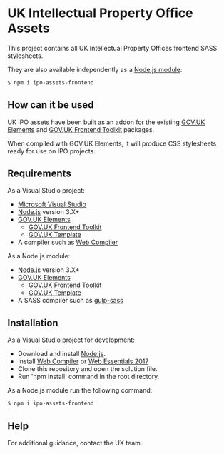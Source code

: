 # UK Intellectual Property Office Assets

This project contains all UK Intellectual Property Offices frontend SASS stylesheets.

They are also available independently as a <a href="https://www.npmjs.com/package/ipo-assets-frontend">Node.js module</a>:

```sh
$ npm i ipo-assets-frontend
```

## How can it be used

UK IPO assets have been built as an addon for the existing <a href="https://github.com/alphagov/govuk_elements">GOV.UK Elements</a> and <a href="https://github.com/alphagov/govuk_frontend_toolkit">GOV.UK Frontend Toolkit</a>  packages.

When compiled with GOV.UK Elements, it will produce CSS stylesheets ready for use on IPO projects.

## Requirements

As a Visual Studio project:
* <a href="https://www.visualstudio.com/">Microsoft Visual Studio</a> 
* <a href="https://nodejs.org/en/">Node.js</a> version 3.X+
* <a href="https://github.com/alphagov/govuk_elements">GOV.UK Elements</a> 
  * <a href="https://github.com/alphagov/govuk_frontend_toolkit">GOV.UK Frontend Toolkit</a>  
  * <a href="https://github.com/alphagov/govuk_template">GOV.UK Template</a> 
* A compiler such as <a href="https://marketplace.visualstudio.com/items?itemName=MadsKristensen.WebCompiler">Web Compiler</a>
 

As a Node.js module:
* <a href="https://nodejs.org/en/">Node.js</a> version 3.X+
* <a href="https://github.com/alphagov/govuk_elements">GOV.UK Elements</a> 
  * <a href="https://github.com/alphagov/govuk_frontend_toolkit">GOV.UK Frontend Toolkit</a>  
  * <a href="https://github.com/alphagov/govuk_template">GOV.UK Template</a> 
* A SASS compiler such as <a href="https://github.com/dlmanning/gulp-sass">gulp-sass</a> 

## Installation
As a Visual Studio project for development: 
* Download and install <a href="https://nodejs.org/en/">Node.js</a>.
* Install <a href="https://marketplace.visualstudio.com/items?itemName=MadsKristensen.WebCompiler">Web Compiler</a> or <a href="https://marketplace.visualstudio.com/items?itemName=MadsKristensen.WebExtensionPack2017">Web Essentials 2017</a>
* Clone this repository and open the solution file.  
* Run 'npm install' command in the root directory.


As a Node.js module run the following command:
```sh
$ npm i ipo-assets-frontend
```


## Help

For additional guidance, contact the UX team.
